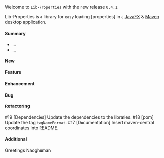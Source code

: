 Welcome to `Lib-Properties` with the new release `0.4.1`.

Lib-Properties is a library for `easy` loading [properties] in a [JavaFX] &amp; 
[Maven] desktop application.



#### Summary
* ...
* ...



#### New



#### Feature



#### Enhancement



#### Bug



#### Refactoring
#19 [Dependencies] Update the dependencies to the libraries.
#18 [pom] Update the tag `tagNameFormat`.
#17 [Documentation] Insert maven-central coordinates into README.



#### Additional



Greetings
Naoghuman



[//]: # (Issues which will be integrated in this release)



[//]: # (Links)
[JavaFX]:http://docs.oracle.com/javase/8/javase-clienttechnologies.htm
[Maven]:http://maven.apache.org/
